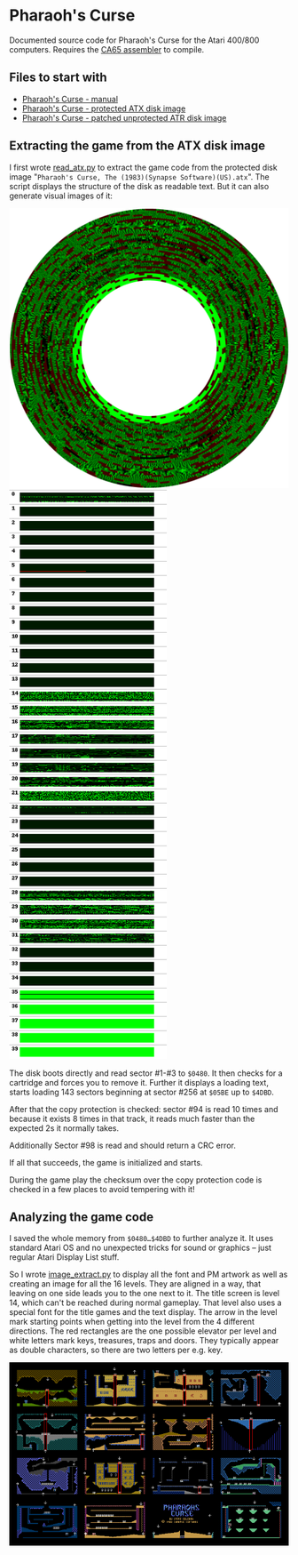 # Pharaoh's Curse

Documented source code for Pharaoh's Curse for the Atari 400/800 computers.
Requires the [CA65 assembler](https://cc65.github.io) to compile.

## Files to start with

- [Pharaoh's Curse - manual](Pharaohs_Curse_Synapse_Software_manual.pdf)
- [Pharaoh's Curse - protected ATX disk image](Pharaohs_Curse.atx)
- [Pharaoh's Curse - patched unprotected ATR disk image](Pharaohs_Curse.atr)

## Extracting the game from the ATX disk image

I first wrote [read_atx.py](read_atx.py) to extract the game code from the protected disk image "`Pharaoh's Curse, The (1983)(Synapse Software)(US).atx`". The script displays the structure of the disk as readable text. But it can also generate visual images of it:

![As a floppy disk](disk_floppy_view.png)
![Individual tracks view](disk_track_view.png)

The disk boots directly and read sector #1-#3 to `$0480`. It then checks for a cartridge and forces you to remove it. Further it displays a loading text, starts loading 143 sectors beginning at sector #256 at `$05BE` up to `$4DBD`.

After that the copy protection is checked: sector #94 is read 10 times and because it exists 8 times in that track, it reads much faster than the expected 2s it normally takes.

Additionally Sector #98 is read and should return a CRC error.

If all that succeeds, the game is initialized and starts.

During the game play the checksum over the copy protection code is checked in a few places to avoid tempering with it!

## Analyzing the game code

I saved the whole memory from `$0480…$4DBD` to further analyze it. It uses standard Atari OS and no unexpected tricks for sound or graphics – just regular Atari Display List stuff.

So I wrote [image_extract.py](image_extract.py) to display all the font and PM artwork as well as creating an image for all the 16 levels. They are aligned in a way, that leaving on one side leads you to the one next to it. The title screen is level 14, which can't be reached during normal gameplay. That level also uses a special font for the title games and the text display. The arrow in the level mark starting points when getting into the level from the 4 different directions. The red rectangles are the one possible elevator per level and white letters mark keys, treasures, traps and doors. They typically appear as double characters, so there are two letters per e.g. key.

![The 16 game levels](levels.png)

